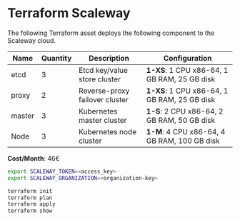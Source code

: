 # Terraform Scaleway

The following Terraform asset deploys the following component to the Scaleway cloud.

Name | Quantity | Description | Configuration
---- | -------- | ----------- | -------------
etcd  | 3        | Etcd key/value store cluster | **1-XS**: 1 CPU x86-64, 1 GB RAM, 25 GB disk
proxy | 2        | Reverse-proxy failover cluster | **1-XS**: 1 CPU x86-64, 1 GB RAM, 25 GB disk
master | 3       | Kubernetes master cluster | **1-S**: 2 CPU x86-64, 2 GB RAM, 50 GB disk
Node | 3       | Kubernetes node cluster | **1-M**: 4 CPU x86-64, 4 GB RAM, 100 GB disk

**Cost/Month**: 46€

```bash
export SCALEWAY_TOKEN=<access_key>
export SCALEWAY_ORGANIZATION=<organization-key>

terraform init
terraform plan
terraform apply
terraform show
```